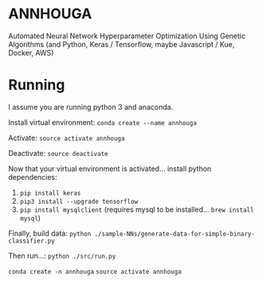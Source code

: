 # ANNHOUGA
Automated Neural Network Hyperparameter Optimization Using Genetic Algorithms (and Python, Keras / Tensorflow, maybe Javascript / Kue, Docker, AWS)


# Running

I assume you are running python 3 and anaconda.

Install virtual environment: `conda create --name annhouga`

Activate: `source activate annhouga`

Deactivate: `source deactivate`


Now that your virtual environment is activated... install python dependencies:
 1. `pip install keras`
 2. `pip3 install --upgrade tensorflow`
 3. `pip install mysqlclient` (requires mysql to be installed... `brew install mysql`)

Finally, build data:
`python ./sample-NNs/generate-data-for-simple-binary-classifier.py`

Then run...:
`python ./src/run.py`

`conda create -n annhouga`
`source activate annhouga`
 
